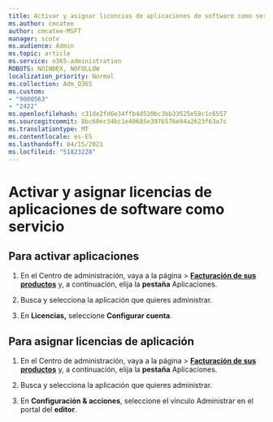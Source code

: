 ```yaml
---
title: Activar y asignar licencias de aplicaciones de software como servicio
ms.author: cmcatee
author: cmcatee-MSFT
manager: scotv
ms.audience: Admin
ms.topic: article
ms.service: o365-administration
ROBOTS: NOINDEX, NOFOLLOW
localization_priority: Normal
ms.collection: Adm_O365
ms.custom:
- "9000563"
- "2422"
ms.openlocfilehash: c31de2fd6e34ffb4d510bc3bb33525e58c1c6557
ms.sourcegitcommit: 8bc60ec34bc1e40685e3976576e04a2623f63a7c
ms.translationtype: MT
ms.contentlocale: es-ES
ms.lasthandoff: 04/15/2021
ms.locfileid: "51823228"
---
```

# <a name="activate-and-assign-software-as-a-service-app-licenses"></a>Activar y asignar licencias de aplicaciones de software como servicio 

## <a name="to-activate-apps"></a>Para activar aplicaciones

1. En el Centro de administración, vaya a la página  >  **[Facturación de sus productos](https://go.microsoft.com/fwlink/p/?linkid=842054)** y, a continuación, elija la **pestaña** Aplicaciones.

2. Busca y selecciona la aplicación que quieres administrar.

3. En **Licencias,** seleccione **Configurar cuenta**.  

## <a name="to-assign-app-licenses"></a>Para asignar licencias de aplicación

1. En el Centro de administración, vaya a la página  >  **[Facturación de sus productos](https://go.microsoft.com/fwlink/p/?linkid=842054)** y, a continuación, elija la **pestaña** Aplicaciones.

2. Busca y selecciona la aplicación que quieres administrar.  

3. En **Configuración & acciones**, seleccione el vínculo Administrar en el portal del **editor**.